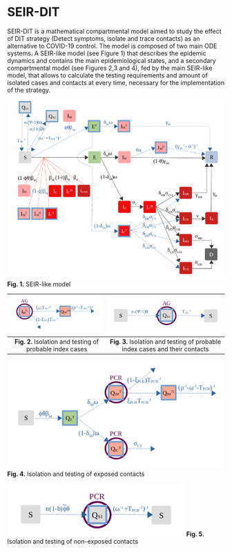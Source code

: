 # SEIR-DIT
SEIR-DIT is a mathematical compartmental model aimed to study the effect of DIT strategy (Detect symptoms, isolate and trace contacts) as an alternative to COVID-19 control.
The model is composed of two main ODE systems. A SEIR-like model (see Figure 1) that describes the epidemic dynamics and contains the main epidemiological states, and a secondary compartmental model (see Figures 2,3 and 4), fed by the main SEIR-like model, that allows to calculate the testing requirements and amount of isolated cases and contacts at every time, necessary for the implementation of the strategy. 

![Esquema](/IMG/SEIR-MODEL.png?raw=true)
**Fig. 1.** SEIR-like model

| ![Esquema](/IMG/Quarantine-Probable.png?raw=true) | ![Esquema](/IMG/Quarantine-SuspectedAndContacts.png?raw=true) |
| :---:         |     :---:      | 
| **Fig. 2.** Isolation and testing of probable index cases | **Fig. 3.** Isolation and testing of probable index cases and their contacts |




![Esquema](/IMG/Quarantine-Exposed.png?raw=true)
**Fig. 4.** Isolation and testing of exposed contacts 

![Esquema](/IMG/Quarantine-NonExposed.png?raw=true)
**Fig. 5.** Isolation and testing of non-exposed contacts 






